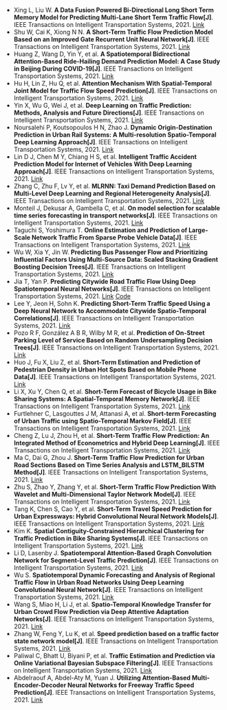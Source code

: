 * Xing L, Liu W. <b>A Data Fusion Powered Bi-Directional Long Short Term Memory Model for Predicting Multi-Lane Short Term Traffic Flow[J]</b>. IEEE Transactions on Intelligent Transportation Systems, 2021. [Link](https://ieeexplore.ieee.org/abstract/document/9492911/)
* Shu W, Cai K, Xiong N N. <b>A Short-Term Traffic Flow Prediction Model Based on an Improved Gate Recurrent Unit Neural Network[J]</b>. IEEE Transactions on Intelligent Transportation Systems, 2021. [Link](https://ieeexplore.ieee.org/abstract/document/9485098/)
* Huang Z, Wang D, Yin Y, et al. <b>A Spatiotemporal Bidirectional Attention-Based Ride-Hailing Demand Prediction Model: A Case Study in Beijing During COVID-19[J]</b>. IEEE Transactions on Intelligent Transportation Systems, 2021. [Link](https://ieeexplore.ieee.org/abstract/document/9597476/)
* Hu H, Lin Z, Hu Q, et al. <b>Attention Mechanism With Spatial-Temporal Joint Model for Traffic Flow Speed Prediction[J]</b>. IEEE Transactions on Intelligent Transportation Systems, 2021. [Link](https://ieeexplore.ieee.org/abstract/document/9557768/)
* Yin X, Wu G, Wei J, et al. <b>Deep Learning on Traffic Prediction: Methods, Analysis and Future Directions[J]</b>. IEEE Transactions on Intelligent Transportation Systems, 2021. [Link](https://ieeexplore.ieee.org/abstract/document/9352246/)
* Noursalehi P, Koutsopoulos H N, Zhao J. <b>Dynamic Origin-Destination Prediction in Urban Rail Systems: A Multi-resolution Spatio-Temporal Deep Learning Approach[J]</b>. IEEE Transactions on Intelligent Transportation Systems, 2021. [Link](https://ieeexplore.ieee.org/abstract/document/9319524/)
* Lin D J, Chen M Y, Chiang H S, et al. <b>Intelligent Traffic Accident Prediction Model for Internet of Vehicles With Deep Learning Approach[J]</b>. IEEE Transactions on Intelligent Transportation Systems, 2021. [Link](https://ieeexplore.ieee.org/abstract/document/9424477/)
* Zhang C, Zhu F, Lv Y, et al. <b>MLRNN: Taxi Demand Prediction Based on Multi-Level Deep Learning and Regional Heterogeneity Analysis[J]</b>. IEEE Transactions on Intelligent Transportation Systems, 2021. [Link](https://ieeexplore.ieee.org/abstract/document/9439926/)
* Monteil J, Dekusar A, Gambella C, et al. <b>On model selection for scalable time series forecasting in transport networks[J]</b>. IEEE Transactions on Intelligent Transportation Systems, 2021. [Link](https://ieeexplore.ieee.org/abstract/document/9370005/)
* Taguchi S, Yoshimura T. <b>Online Estimation and Prediction of Large-Scale Network Traffic From Sparse Probe Vehicle Data[J]</b>. IEEE Transactions on Intelligent Transportation Systems, 2021. [Link](https://ieeexplore.ieee.org/abstract/document/9390303/)
* Wu W, Xia Y, Jin W. <b>Predicting Bus Passenger Flow and Prioritizing Influential Factors Using Multi-Source Data: Scaled Stacking Gradient Boosting Decision Trees[J]</b>. IEEE Transactions on Intelligent Transportation Systems, 2021. [Link](https://ieeexplore.ieee.org/abstract/document/9284598/)
* Jia T, Yan P. <b>Predicting Citywide Road Traffic Flow Using Deep Spatiotemporal Neural Networks[J]</b>. IEEE Transactions on Intelligent Transportation Systems, 2021. [Link](https://ieeexplore.ieee.org/abstract/document/9036989/) [Code](https://github.com/JasonYanxx/STNN)
* Lee Y, Jeon H, Sohn K. <b>Predicting Short-Term Traffic Speed Using a Deep Neural Network to Accommodate Citywide Spatio-Temporal Correlations[J]</b>. IEEE Transactions on Intelligent Transportation Systems, 2021. [Link](https://ieeexplore.ieee.org/abstract/document/8985288/)
* Pozo R F, González A B R, Wilby M R, et al. <b>Prediction of On-Street Parking Level of Service Based on Random Undersampling Decision Trees[J]</b>. IEEE Transactions on Intelligent Transportation Systems, 2021. [Link](https://ieeexplore.ieee.org/abstract/document/9436050/)
* Huo J, Fu X, Liu Z, et al. <b>Short-Term Estimation and Prediction of Pedestrian Density in Urban Hot Spots Based on Mobile Phone Data[J]</b>. IEEE Transactions on Intelligent Transportation Systems, 2021. [Link](https://ieeexplore.ieee.org/abstract/document/9495246/)
* Li X, Xu Y, Chen Q, et al. <b>Short-Term Forecast of Bicycle Usage in Bike Sharing Systems: A Spatial-Temporal Memory Network[J]</b>. IEEE Transactions on Intelligent Transportation Systems, 2021. [Link](https://ieeexplore.ieee.org/abstract/document/9497869/)
* Furtlehner C, Lasgouttes J M, Attanasi A, et al. <b>Short-term Forecasting of Urban Traffic using Spatio-Temporal Markov Field[J]</b>. IEEE Transactions on Intelligent Transportation Systems, 2021. [Link](https://ieeexplore.ieee.org/abstract/document/9496234/)
* Cheng Z, Lu J, Zhou H, et al. <b>Short-Term Traffic Flow Prediction: An Integrated Method of Econometrics and Hybrid Deep Learning[J]</b>. IEEE Transactions on Intelligent Transportation Systems, 2021. [Link](https://ieeexplore.ieee.org/abstract/document/9345387/)
* Ma C, Dai G, Zhou J. <b>Short-Term Traffic Flow Prediction for Urban Road Sections Based on Time Series Analysis and LSTM_BILSTM Method[J]</b>. IEEE Transactions on Intelligent Transportation Systems, 2021. [Link](https://ieeexplore.ieee.org/abstract/document/9364926/)
* Zhu S, Zhao Y, Zhang Y, et al. <b>Short-Term Traffic Flow Prediction With Wavelet and Multi-Dimensional Taylor Network Model[J]</b>. IEEE Transactions on Intelligent Transportation Systems, 2021. [Link](https://ieeexplore.ieee.org/abstract/document/9032371/)
* Tang K, Chen S, Cao Y, et al. <b>Short-Term Travel Speed Prediction for Urban Expressways: Hybrid Convolutional Neural Network Models[J]</b>. IEEE Transactions on Intelligent Transportation Systems, 2021. [Link](https://ieeexplore.ieee.org/abstract/document/9247496/)
* Kim K. <b>Spatial Contiguity-Constrained Hierarchical Clustering for Traffic Prediction in Bike Sharing Systems[J]</b>. IEEE Transactions on Intelligent Transportation Systems, 2021. [Link](https://ieeexplore.ieee.org/abstract/document/9356471/)
* Li D, Lasenby J. <b>Spatiotemporal Attention-Based Graph Convolution Network for Segment-Level Traffic Prediction[J]</b>. IEEE Transactions on Intelligent Transportation Systems, 2021. [Link](https://ieeexplore.ieee.org/abstract/document/9442362/)
* Wu S. <b>Spatiotemporal Dynamic Forecasting and Analysis of Regional Traffic Flow in Urban Road Networks Using Deep Learning Convolutional Neural Network[J]</b>. IEEE Transactions on Intelligent Transportation Systems, 2021. [Link](https://ieeexplore.ieee.org/abstract/document/9511330/)
* Wang S, Miao H, Li J, et al. <b>Spatio-Temporal Knowledge Transfer for Urban Crowd Flow Prediction via Deep Attentive Adaptation Networks[J]</b>. IEEE Transactions on Intelligent Transportation Systems, 2021. [Link](https://ieeexplore.ieee.org/abstract/document/9352560/)
* Zhang W, Feng Y, Lu K, et al. <b>Speed prediction based on a traffic factor state network model[J]</b>. IEEE Transactions on Intelligent Transportation Systems, 2021. [Link](https://ieeexplore.ieee.org/abstract/document/9037200/)
* Paliwal C, Bhatt U, Biyani P, et al. <b>Traffic Estimation and Prediction via Online Variational Bayesian Subspace Filtering[J]</b>. IEEE Transactions on Intelligent Transportation Systems, 2021. [Link](https://ieeexplore.ieee.org/abstract/document/9329124/)
* Abdelraouf A, Abdel-Aty M, Yuan J. <b>Utilizing Attention-Based Multi-Encoder-Decoder Neural Networks for Freeway Traffic Speed Prediction[J]</b>. IEEE Transactions on Intelligent Transportation Systems, 2021. [Link](https://ieeexplore.ieee.org/abstract/document/9535259/)
